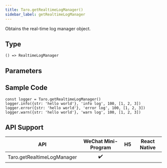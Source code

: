 ```yaml
---
title: Taro.getRealtimeLogManager()
sidebar_label: getRealtimeLogManager
---
```


Obtains the real-time log manager object.

## Type

```tsx
() => RealtimeLogManager
```

## Parameters

## Sample Code

```tsx
const logger = Taro.getRealtimeLogManager()
logger.info({str: 'hello world'}, 'info log', 100, [1, 2, 3])
logger.error({str: 'hello world'}, 'error log', 100, [1, 2, 3])
logger.warn({str: 'hello world'}, 'warn log', 100, [1, 2, 3])
```

## API Support

|            API             | WeChat Mini-Program | H5 | React Native |
|:--------------------------:|:-------------------:|:--:|:------------:|
| Taro.getRealtimeLogManager |         ✔️          |    |              |
